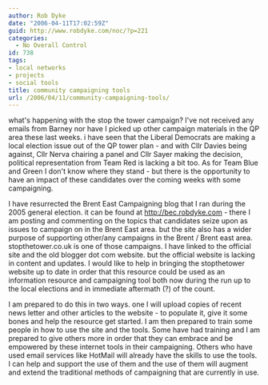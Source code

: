 ```yaml
---
author: Rob Dyke
date: "2006-04-11T17:02:59Z"
guid: http://www.robdyke.com/noc/?p=221
categories:
  - No Overall Control
id: 738
tags:
- local networks
- projects
- social tools
title: community campaigning tools
url: /2006/04/11/community-campaigning-tools/
---
```

what's happening with the stop the tower campaign? I've not received any emails from Barney nor have I picked up other campaign materials in the QP area these last weeks. i have seen that the Liberal Democrats are making a local election issue out of the QP tower plan - and with Cllr Davies being against, Cllr Nerva chairing a panel and Cllr Sayer making the decision, political representation from Team Red is lacking a bit too. As for Team Blue and Green I don't know where they stand - but there is the opportunity to have an impact of these candidates over the coming weeks with some campaigning.

I have resurrected the Brent East Campaigning blog that I ran during the 2005 general election. it can be found at http://bec.robdyke.com - there I am posting and commenting on the topics that candidates seize upon as issues to campaign on in the Brent East area. but the site also has a wider purpose of supporting other/any campaigns in the Brent / Brent east area. stopthetower.co.uk is one of those campaigns. I have linked to the official site and the old blogger dot com website. but the official website is lacking in content and updates. I would like to help in bringing the stopthetower website up to date in order that this resource could be used as an information resource and campaigning tool both now during the run up to the local elections and in immediate aftermath (?) of the count.

I am prepared to do this in two ways. one I will upload copies of recent news letter and other articles to the website - to populate it, give it some bones and help the resource get started. I am then prepared to train some people in how to use the site and the tools. Some have had training and I am prepared to give others more in order that they can embrace and be empowered by these internet tools in their campaigning. Others who have used email services like HotMail will already have the skills to use the tools. I can help and support the use of them and the use of them will augment and extend the traditional methods of campaigning that are currently in use.